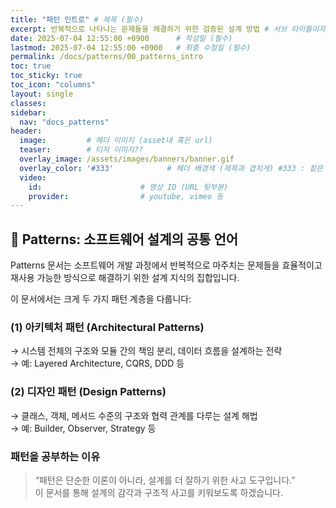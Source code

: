 ```yaml
---
title: "패턴 인트로" # 제목 (필수)
excerpt: 반복적으로 나타나는 문제들을 해결하기 위한 검증된 설계 방법 # 서브 타이틀이자 meta description (필수)
date: 2025-07-04 12:55:00 +0900      # 작성일 (필수)
lastmod: 2025-07-04 12:55:00 +0900   # 최종 수정일 (필수)
permalink: /docs/patterns/00_patterns_intro
toc: true
toc_sticky: true
toc_icon: "columns"
layout: single
classes: 
sidebar:
  nav: "docs_patterns"
header: 
  image:         # 헤더 이미지 (asset내 혹은 url)
  teaser:        # 티저 이미지??
  overlay_image: /assets/images/banners/banner.gif
  overlay_color: '#333'            # 헤더 배경색 (제목과 겹치게) #333 : 짙은 회색 (필수)
  video:
    id:                      # 영상 ID (URL 뒷부분)
    provider:                # youtube, vimeo 등
---
```


## 🧠 Patterns: 소프트웨어 설계의 공통 언어  

Patterns 문서는 소프트웨어 개발 과정에서 반복적으로 마주치는 문제들을 효율적이고 재사용 가능한 방식으로 해결하기 위한 설계 지식의 집합입니다.  

이 문서에서는 크게 두 가지 패턴 계층을 다룹니다:  

### (1) 아키텍처 패턴 (Architectural Patterns)  

→ 시스템 전체의 구조와 모듈 간의 책임 분리, 데이터 흐름을 설계하는 전략  
→ 예: Layered Architecture, CQRS, DDD 등  

### (2) 디자인 패턴 (Design Patterns)  

→ 클래스, 객체, 메서드 수준의 구조와 협력 관계를 다루는 설계 해법  
→ 예: Builder, Observer, Strategy 등  

### 패턴을 공부하는 이유  

> “패턴은 단순한 이론이 아니라, 설계를 더 잘하기 위한 사고 도구입니다.”  
> 이 문서를 통해 설계의 감각과 구조적 사고를 키워보도록 하겠습니다.  